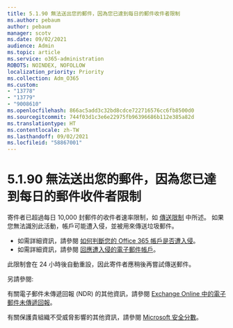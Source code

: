 ```yaml
---
title: 5.1.90 無法送出您的郵件，因為您已達到每日的郵件收件者限制
ms.author: pebaum
author: pebaum
manager: scotv
ms.date: 09/02/2021
audience: Admin
ms.topic: article
ms.service: o365-administration
ROBOTS: NOINDEX, NOFOLLOW
localization_priority: Priority
ms.collection: Adm_O365
ms.custom:
- "13778"
- "13779"
- "9008610"
ms.openlocfilehash: 866ac5add3c32bd8cdce722716576cc6fb8500d0
ms.sourcegitcommit: 744f03d1c3e6e22975fb96396686b112e385a82d
ms.translationtype: HT
ms.contentlocale: zh-TW
ms.lasthandoff: 09/02/2021
ms.locfileid: "58867001"
---
```

# <a name="5190-your-message-cant-be-sent-because-youve-reached-your-daily-limit-for-message-recipients"></a>5.1.90 無法送出您的郵件，因為您已達到每日的郵件收件者限制

寄件者已超過每日 10,000 封郵件的收件者速率限制，如 [傳送限制](https://docs.microsoft.com/office365/servicedescriptions/exchange-online-service-description/exchange-online-limits#sending-limits) 中所述。 如果您無法識別此活動，帳戶可能遭入侵，並被用來傳送垃圾郵件。 

- 如需詳細資訊，請參閱 [如何判斷您的 Office 365 帳戶是否遭入侵](https://docs.microsoft.com/office365/troubleshoot/sign-In/determine-account-is-compromised)。
- 如需詳細資訊，請參閱 [回應遭入侵的電子郵件帳戶](https://docs.microsoft.com/microsoft-365/security/office-365-security/responding-to-a-compromised-email-account)。

此限制會在 24 小時後自動重設，因此寄件者應稍後再嘗試傳送郵件。

另請參閱:

有關電子郵件未傳遞回報 (NDR) 的其他資訊，請參閱 [ Exchange Online 中的電子郵件未傳遞回報](https://docs.microsoft.com/exchange/mail-flow-best-practices/non-delivery-reports-in-exchange-online/non-delivery-reports-in-exchange-online)。

有關保護貴組織不受威脅影響的其他資訊，請參閱 [Microsoft 安全分數](https://docs.microsoft.com/microsoft-365/security/defender/microsoft-secure-score)。